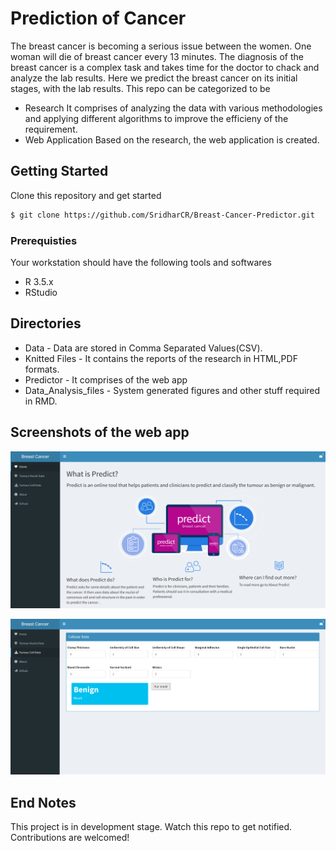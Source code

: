 # Prediction of Cancer
The breast cancer is becoming a serious issue between the women. One woman will die of breast cancer every 13 minutes. The diagnosis of the breast cancer is a complex task and takes time for the doctor to chack and analyze the lab results. Here we predict the breast cancer on its initial stages, with the lab results. This repo can be categorized to be
- Research
     It comprises of analyzing the data with various methodologies and applying different algorithms to improve the
     efficieny of the requirement.
- Web Application
     Based on the research, the web application is created.
## Getting Started
Clone this repository and get started
```sh
$ git clone https://github.com/SridharCR/Breast-Cancer-Predictor.git
```

### Prerequisties
Your workstation should have the following tools and softwares
- R 3.5.x
- RStudio

## Directories
* Data - Data are stored in Comma Separated Values(CSV).
* Knitted Files - It contains the reports of the research in HTML,PDF formats.
* Predictor - It comprises of the web app
* Data_Analysis_files - System generated figures and other stuff required in RMD.

## Screenshots of the web app
![Screenshot1 ](Data_Analysis_files/figure-html/Selection_154.png "Screenshot 1")



![Screenshot2](Data_Analysis_files/figure-html/Selection_153.png "Screenshot 2")



## End Notes
This project is in development stage. Watch this repo to get notified.
 Contributions are welcomed!
